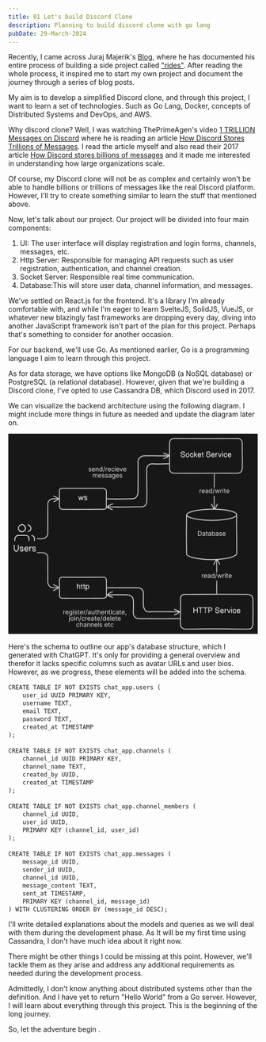 ```yaml
---
title: 01 Let's build Discord Clone
description: Planning to build discord clone with go lang
pubDate: 29-March-2024
---
```


Recently, I came across Juraj Majerik's [Blog](https://jurajmajerik.com/), where he has documented his entire process of building a side project called ["rides"](https://rides.jurajmajerik.com/). After reading the whole process, it inspired me to start my own project and document the journey through a series of blog posts.

My aim is to develop a simplified Discord clone, and through this project, I want to learn a set of technologies. Such as Go Lang, Docker, concepts of Distributed Systems and DevOps, and AWS.

Why discord clone? Well, I was watching ThePrimeAgen's video [1 TRILLION Messages on Discord](https://youtu.be/U2xHdvvDQyI?si=WvZKHKNd-DfCpUp2) where he is reading an article [How Discord Stores Trillions of Messages](https://discord.com/blog/how-discord-stores-trillions-of-messages). I read the article myself and also read their 2017 article [How Discord stores billions of messages](https://discord.com/blog/how-discord-stores-billions-of-messages) and it made me interested in understanding how large organizations scale.

Of course, my Discord clone will not be as complex and certainly won't be able to handle billions or trillions of messages like the real Discord platform. However, I'll try to create something similar to learn the stuff that mentioned above.

Now, let's talk about our project. Our project will be divided into four main components:

1. UI: The user interface will display registration and login forms, channels, messages, etc.
2. Http Server: Responsible for managing API requests such as user registration, authentication, and channel creation.
3. Socket Server: Responsible real time communication.
4. Database:This will store user data, channel information, and messages.

We've settled on React.js for the frontend. It's a library I'm already comfortable with, and while I'm eager to learn SvelteJS, SolidJS, VueJS, or whatever new blazingly fast frameworks are dropping every day, diving into another JavaScript framework isn't part of the plan for this project. Perhaps that's something to consider for another occasion.

For our backend, we'll use Go. As mentioned earlier, Go is a programming language I aim to learn through this project.

As for data storage, we have options like MongoDB (a NoSQL database) or PostgreSQL (a relational database). However, given that we're building a Discord clone, I've opted to use Cassandra DB, which Discord used in 2017.

We can visualize the backend architecture using the following diagram. I might include more things in future as needed and update the diagram later on.

![Diagram of Backend architecture](./images/diagram01.png)

Here's the schema to outline our app's database structure, which I generated with ChatGPT. It's only for providing a general overview and therefor it lacks specific columns such as avatar URLs and user bios. However, as we progress, these elements will be added into the schema.

```cql
CREATE TABLE IF NOT EXISTS chat_app.users (
    user_id UUID PRIMARY KEY,
    username TEXT,
    email TEXT,
    password TEXT,
    created_at TIMESTAMP
);

CREATE TABLE IF NOT EXISTS chat_app.channels (
    channel_id UUID PRIMARY KEY,
    channel_name TEXT,
    created_by UUID,
    created_at TIMESTAMP
);

CREATE TABLE IF NOT EXISTS chat_app.channel_members (
    channel_id UUID,
    user_id UUID,
    PRIMARY KEY (channel_id, user_id)
);

CREATE TABLE IF NOT EXISTS chat_app.messages (
    message_id UUID,
    sender_id UUID,
    channel_id UUID,
    message_content TEXT,
    sent_at TIMESTAMP,
    PRIMARY KEY (channel_id, message_id)
) WITH CLUSTERING ORDER BY (message_id DESC);

```

I'll write detailed explanations about the models and queries as we will deal with them during the development phase. As It will be my first time using Cassandra, I don't have much idea about it right now.

There might be other things I could be missing at this point. However, we'll tackle them as they arise and address any additional requirements as needed during the development process.

Admittedly, I don't know anything about distributed systems other than the definition. And I have yet to return "Hello World" from a Go server. However, I will learn about everything through this project. This is the beginning of the long journey.

So, let the adventure begin .
